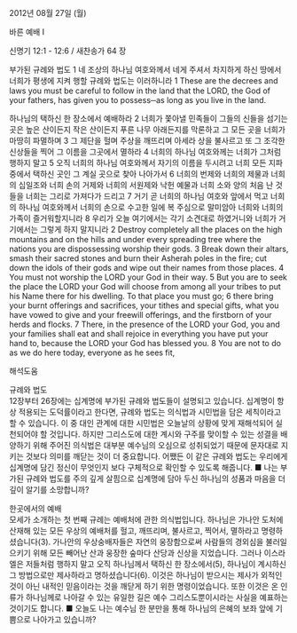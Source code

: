 2012년 08월 27일 (월)

바른 예배 Ⅰ



신명기 12:1 - 12:6 / 새찬송가 64 장


부가된 규례와 법도
1 네 조상의 하나님 여호와께서 네게 주셔서 차지하게 하신 땅에서 너희가 평생에 지켜 행할 규례와 법도는 이러하니라
1 These are the decrees and laws you must be careful to follow in the land that the LORD, the God of your fathers, has given you to possess─as long as you live in the land.

하나님의 택하신 한 장소에서 예배하라
2 너희가 쫓아낼 민족들이 그들의 신들을 섬기는 곳은 높은 산이든지 작은 산이든지 푸른 나무 아래든지를 막론하고 그 모든 곳을 너희가 마땅히 파멸하며 3 그 제단을 헐며 주상을 깨뜨리며 아세라 상을 불사르고 또 그 조각한 신상들을 찍어 그 이름을 그곳에서 멸하라 4 너희의 하나님 여호와께는 너희가 그처럼 행하지 말고 5 오직 너희의 하나님 여호와께서 자기의 이름을 두시려고 너희 모든 지파 중에서 택하신 곳인 그 계실 곳으로 찾아 나아가서 6 너희의 번제와 너희의 제물과 너희의 십일조와 너희 손의 거제와 너희의 서원제와 낙헌 예물과 너희 소와 양의 처음 난 것들을 너희는 그리로 가져다가 드리고 7 거기 곧 너희의 하나님 여호와 앞에서 먹고 너희의 하나님 여호와께서 너희의 손으로 수고한 일에 복 주심으로 말미암아 너희와 너희의 가족이 즐거워할지니라 8 우리가 오늘 여기에서는 각기 소견대로 하였거니와 너희가 거기에서는 그렇게 하지 말지니라
2 Destroy completely all the places on the high mountains and on the hills and under every spreading tree where the nations you are dispossessing worship their gods. 3 Break down their altars, smash their sacred stones and burn their Asherah poles in the fire; cut down the idols of their gods and wipe out their names from those places. 4 You must not worship the LORD your God in their way. 5 But you are to seek the place the LORD your God will choose from among all your tribes to put his Name there for his dwelling. To that place you must go; 6 there bring your burnt offerings and sacrifices, your tithes and special gifts, what you have vowed to give and your freewill offerings, and the firstborn of your herds and flocks. 7 There, in the presence of the LORD your God, you and your families shall eat and shall rejoice in everything you have put your hand to, because the LORD your God has blessed you. 8 You are not to do as we do here today, everyone as he sees fit,

해석도움





규례와 법도  
12장부터 26장에는 십계명에 부가된 규례와 법도들이 설명되고 있습니다. 십계명이 항상 적용되는 도덕률이라고 한다면, 규례와 법도는 의식법과 시민법을 담은 세칙이라고 할 수 있습니다. 이 중 대인 관계에 대한 시민법은 오늘날의 상황에 맞게 재해석되어 실천되어야 할 것입니다. 하지만 그리스도에 대한 계시와 구주를 맞이할 수 있는 성결을 배양하기 위해 주어진 의식법은 대부분 예수님의 오심으로 성취되었기 때문에 문자대로 지키는 것보다 의미를 깨닫는 것이 더 중요합니다. 어쨌든 이 같은 규례와 법도는 우리에게 십계명에 담긴 정신이 무엇인지 보다 구체적으로 확인할 수 있도록 해줍니다.
■ 나는 부가된 규례와 법도를 주의 깊게 살핌으로 십계명에 담아 두신 하나님의 성품과 마음을 더 깊이 알기를 소망합니까?

한곳에서의 예배  
모세가 소개하는 첫 번째 규례는 예배처에 관한 의식법입니다. 하나님은 가나안 도처에 산재해 있는 모든 우상의 예배처를 헐고, 깨뜨리며, 불사르고, 찍어서, 멸하라고 명령하셨습니다(3). 가나안의 우상숭배자들은 자연의 웅장함으로써 사람들의 경외심을 불러일으키기 위해 모든 빼어난 산과 웅장한 숲마다 산당과 신상을 지었습니다. 그러나 이스라엘은 저들처럼 행하지 말고 오직 하나님께서 택하신 한 장소에서(5), 하나님이 계시하신 그 방법으로만 제사하라고 명하셨습니다(6). 이것은 하나님이 받으시는 제사가 외적인 것이 아닌 내적인 믿음이라는 것을 깨닫게 하기 위한 명령이었습니다. 또한 이것은 온 인류가 하나님께로 나아갈 수 있는 유일한 길은 예수 그리스도뿐이시라는 사실을 예표하는 것이기도 합니다.
■ 오늘도 나는 예수님 한 분만을 통해 하나님의 은혜의 보좌 앞에 기쁨으로 나아가고 있습니까?
